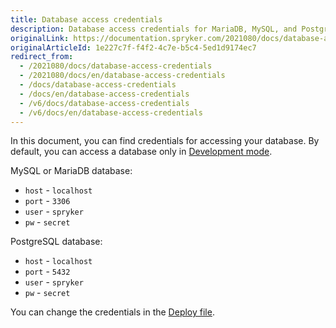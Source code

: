 ```yaml
---
title: Database access credentials
description: Database access credentials for MariaDB, MySQL, and PostgreSQL.
originalLink: https://documentation.spryker.com/2021080/docs/database-access-credentials
originalArticleId: 1e227c7f-f4f2-4c7e-b5c4-5ed1d9174ec7
redirect_from:
  - /2021080/docs/database-access-credentials
  - /2021080/docs/en/database-access-credentials
  - /docs/database-access-credentials
  - /docs/en/database-access-credentials
  - /v6/docs/database-access-credentials
  - /v6/docs/en/database-access-credentials
---
```


In this document, you can find credentials for accessing your database. By default, you can access a database only in [Development mode](/docs/scos/dev/setup/installing-spryker-with-docker/installation-guides/choosing-an-installation-mode.html#development-mode).

MySQL or MariaDB database:
* `host` - `localhost`
* `port` - `3306`
* `user` - `spryker`
* `pw` - `secret`

PostgreSQL database:
* `host` - `localhost`
* `port` - `5432`
* `user` - `spryker`
* `pw` - `secret`

You can change the credentials in the [Deploy file](/docs/scos/dev/the-docker-sdk/{{site.version}}/deploy-file-reference-1.0.html).
